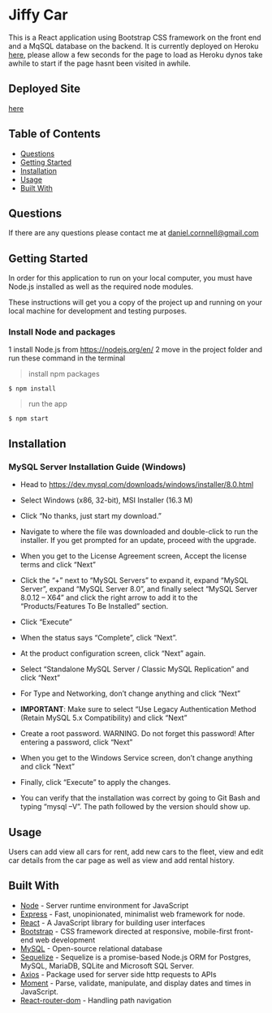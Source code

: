 # Jiffy Car

This is a React application using Bootstrap CSS framework on the front end and a MqSQL database on the backend. It is currently deployed on Heroku [here](https://jiffycar.herokuapp.com/), please allow a few seconds for the page to load as Heroku dynos take awhile to start if the page hasnt been visited in awhile.

## Deployed Site

[here](https://jiffycar.herokuapp.com/)

## Table of Contents
- [Questions](#questions)
- [Getting Started](#getting-started)
- [Installation](#installation)
- [Usage](#usage)
- [Built With](#built-with)

## Questions

If there are any questions please contact me at daniel.cornnell@gmail.com

## Getting Started

In order for this application to run on your local computer, you must have Node.js installed as well as the required node modules.

These instructions will get you a copy of the project up and running on your local machine for development and testing purposes.


### Install Node and packages

1 install Node.js from <https://nodejs.org/en/>
2 move in the project folder and run these command in the terminal

> install npm packages

```shell
$ npm install
```

> run the app

```shell
$ npm start
```

## Installation

### MySQL Server Installation Guide (Windows)

- Head to <https://dev.mysql.com/downloads/windows/installer/8.0.html>

- Select Windows (x86, 32-bit), MSI Installer (16.3 M)

- Click “No thanks, just start my download.”

- Navigate to where the file was downloaded and double-click to run the installer. If you get prompted for an update, proceed with the upgrade.

- When you get to the License Agreement screen, Accept the license terms and click “Next”

- Click the “+” next to “MySQL Servers” to expand it, expand “MySQL Server”, expand “MySQL Server 8.0”, and finally select “MySQL Server 8.0.12 – X64” and click the right arrow to add it to the “Products/Features To Be Installed” section.

- Click “Execute”

- When the status says “Complete”, click “Next”.

- At the product configuration screen, click “Next” again.

- Select “Standalone MySQL Server / Classic MySQL Replication” and click “Next”

- For Type and Networking, don’t change anything and click “Next”

- **IMPORTANT**: Make sure to select “Use Legacy Authentication Method (Retain MySQL 5.x Compatibility) and click “Next”

- Create a root password. WARNING. Do not forget this password! After entering a password, click “Next”

- When you get to the Windows Service screen, don’t change anything and click “Next”

- Finally, click “Execute” to apply the changes.

- You can verify that the installation was correct by going to Git Bash and typing “mysql –V”. The path followed by the version should show up.




## Usage

Users can add view all cars for rent, add new cars to the fleet, view and edit car details from the car page as well as view and add rental history.

## Built With

- [Node](https://nodejs.org/en/) - Server runtime environment for JavaScript
- [Express](https://www.npmjs.com/package/express) - Fast, unopinionated, minimalist web framework for node.
- [React](https://reactjs.org/) - A JavaScript library for building user interfaces
- [Bootstrap](https://getbootstrap.com/) - CSS framework directed at responsive, mobile-first front-end web development
- [MySQL](https://www.mysql.com/products/community/) - Open-source relational database
- [Sequelize](https://www.npmjs.com/package/sequelize) - Sequelize is a promise-based Node.js ORM for Postgres, MySQL, MariaDB, SQLite and Microsoft SQL Server.
- [Axios](https://www.npmjs.com/package/axios) - Package used for server side http requests to APIs
- [Moment](https://momentjs.com/) - Parse, validate, manipulate, and display dates and times in JavaScript.
- [React-router-dom](https://www.npmjs.com/package/react-router-dom) - Handling path navigation
